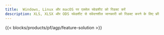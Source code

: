 ```yaml
---
title:  Windows, Linux और macOS पर एक्सेल स्प्रेडशीट को रिडक्ट करें
description: XLS, XLSX और ODS स्प्रेडशीट से संवेदनशील जानकारी को रिडक्ट करने के लिए फ्री ऐप और एपीआई
---
```

{{< blocks/products/pf/agp/feature-solution >}} 

